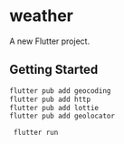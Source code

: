 # weather

A new Flutter project.

## Getting Started

```bash
flutter pub add geocoding
flutter pub add http
flutter pub add lottie
flutter pub add geolocator

 flutter run
